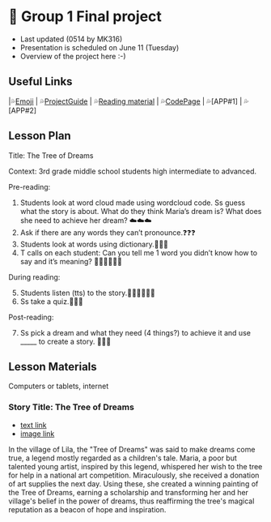 # 📘 Group 1 Final project 
+ Last updated (0514 by MK316)
+ Presentation is scheduled on June 11 (Tuesday)
+ Overview of the project here :-)

## Useful Links
|💦[Emoji](https://gist.github.com/rxaviers/7360908) | 💦[ProjectGuide](https://github.com/MK316/Spring2024/blob/main/DLTESOL/project/README.md) | 💦[Reading material](https://raw.githubusercontent.com/MK316/Spring2024/main/DLTESOL/project/story01.txt) | 💦[CodePage](https://github.com/MsMc24/G1-finalproject/blob/main/FPG01.ipynb) | 💦[APP#1] | 💦[APP#2]

## Lesson Plan
Title: The Tree of Dreams

Context: 3rd grade middle school students high intermediate to advanced.

Pre-reading:

1. Students look at word cloud made using wordcloud code. Ss guess what the story is about. What do they think Maria’s dream is? What does she need to achieve her dream? ☁️☁️☁️
2. Ask if there are any words they can’t pronounce.❓❓❓
3. Students look at words using dictionary.📕📕📕
4. T calls on each student: Can you tell me 1 word you didn’t know how to say and it’s meaning? 🙋🏻🙋🏻🙋🏻

During reading:

5. Students listen (tts) to the story.👂🏼👂🏼👂🏼
6. Ss take a quiz.📝📝📝
   
Post-reading:

7. Ss pick a dream and what they need (4 things?) to achieve it and use _____ to create a story. 🛌🛌🛌
   
## Lesson Materials
Computers or tablets, internet

### Story Title: The Tree of Dreams 
+ [text link](https://raw.githubusercontent.com/MK316/Spring2024/main/DLTESOL/project/story01.txt)
+ [image link](https://github.com/MK316/Spring2024/blob/main/DLTESOL/project/Story01.png)
  
**<Synopsis>**
In the village of Lila, the "Tree of Dreams" was said to make dreams come true, a legend mostly regarded as a children's tale. Maria, a poor but talented young artist, inspired by this legend, whispered her wish to the tree for help in a national art competition. Miraculously, she received a donation of art supplies the next day. Using these, she created a winning painting of the Tree of Dreams, earning a scholarship and transforming her and her village's belief in the power of dreams, thus reaffirming the tree's magical reputation as a beacon of hope and inspiration.
